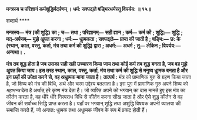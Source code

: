 **मन्त्रस्य च परिज्ञानं कर्मशुद्धिर्मदर्पणम् ।** **धर्म: सश्पद्यते षड्भिरधर्मस्तु विपर्यय: ॥ १५॥** 

शब्दार्थ **** 

**मन्त्रस्य—** **मंत्र (की शुद्धि) का** **; च—** **तथा** **; परिज्ञानम्—** **सही ज्ञान** **; कर्म—** **कर्म की** **; शुद्धि:—** **शुद्धि** **; मत्-अर्पणम्—** **मुझे** **अॢपत करना** **; धर्म:—** **धाॢमकता** **; सश्पद्यते—** **प्राप्त की जाती है** **; षड्भि:—** **छ: के (स्थान, काल, वस्तु, कर्ता, मंत्र तथा कर्म की** **शुद्धि) द्वारा** **; अधर्म:—** **अधर्म** **; तु—** **लेकिन** **; विपर्यय:—** **अन्यथा।** **.** 

**मंत्र तब शुद्ध होता है जब उसका सही सही उच्चारण किया जाय तथा कोई कर्म तब शुद्ध** **बनता है, जब वह मुझे अॢपत किया जाय। इस तरह स्थान, काल, वस्तु, कर्ता, मंत्र तथा कर्म** **की शुद्धि से मनुष्य धाॢमक बनता है और इन छहों की उपेक्षा करने से, वह अधाॢमक माना** **जाता है।** **तात्पर्य :** मंत्र को प्रामाणिक गुरु से ग्रहण किया जाता है, जो शिष्य को मंत्र की विधि, अर्थ और चरम उद्देश्य बतलाता है। इस युग में प्रामाणिक गुरु अपने शिष्य को *महामन्त्र* देता है अर्थात् हरे कृष्ण मंत्र देता है। जो व्यक्ति अपने को भगवान् का दास मानते हुए इस मंत्र का कीर्तन करता है, वह धीरे धीरे निरपराध विधि से कीर्तन करना सीख जाता है और ऐसे शुद्ध कीर्तन से वह जीवन की सर्वोच्च सिद्धि प्राप्त करता है। यहाँ पर भगवान् शुद्धि तथा अशुद्धि विषयक अपनी व्यालया की समाप्ति करते हैं, जो अन्तत: धाॢमक तथा अधाॢमक जीवन के रूप में प्रकट होती हैं।  